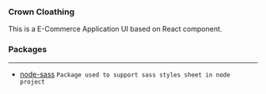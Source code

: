 ### Crown Cloathing

This is a E-Commerce Application UI based on React component.

### Packages

---

- [node-sass](https://www.npmjs.com/package/node-sass) `Package used to support sass styles sheet in node project`
